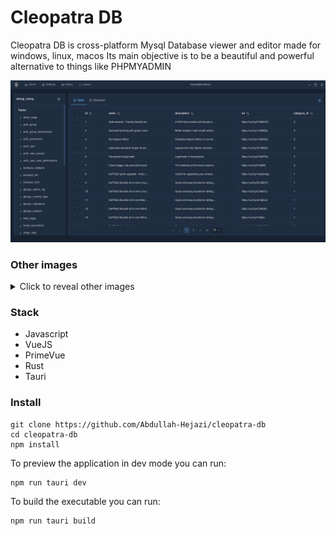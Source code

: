 # Cleopatra DB
Cleopatra DB is cross-platform Mysql Database viewer and editor made for windows, linux, macos
Its main objective is to be a beautiful and powerful alternative to things like PHPMYADMIN

![Clepatra SSH Screenshot](/images/table.png)

### Other images
<details>
  <summary>Click to reveal other images</summary>
  <img src="images/login.png" alt="Login page">
  <img src="images/home.png" alt="Database Selection page">
  <img src="images/table.png" alt="Table page">
</details>

### Stack
* Javascript
* VueJS
* PrimeVue
* Rust
* Tauri


### Install
```
git clone https://github.com/Abdullah-Hejazi/cleopatra-db
cd cleopatra-db
npm install
```

To preview the application in dev mode you can run:
```
npm run tauri dev
```

To build the executable you can run:
```
npm run tauri build
```